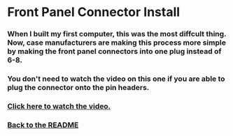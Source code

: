 # Front Panel Connector Install

### When I built my first computer, this was the most diffcult thing. Now, case manufacturers are making this process more simple by making the front panel connectors into one plug instead of 6-8.

### You don't need to watch the video on this one if you are able to plug the connector onto the pin headers.

### [Click here to watch the video.](https://www.youtube.com/watch?v=DPELIdVNZUI)

### [Back to the README](README.md)
